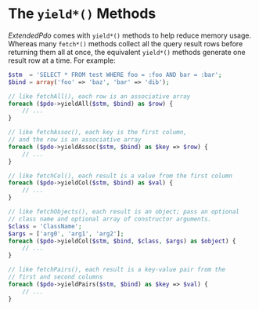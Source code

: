 # The `yield*()` Methods

_ExtendedPdo_ comes with `yield*()` methods to help reduce memory usage. Whereas
many `fetch*()` methods collect all the query result rows before returning them
all at once, the equivalent `yield*()` methods generate one result row at a
time. For example:

```php
$stm  = 'SELECT * FROM test WHERE foo = :foo AND bar = :bar';
$bind = array('foo' => 'baz', 'bar' => 'dib');

// like fetchAll(), each row is an associative array
foreach ($pdo->yieldAll($stm, $bind) as $row) {
    // ...
}

// like fetchAssoc(), each key is the first column,
// and the row is an associative array
foreach ($pdo->yieldAssoc($stm, $bind) as $key => $row) {
    // ...
}

// like fetchCol(), each result is a value from the first column
foreach ($pdo->yieldCol($stm, $bind) as $val) {
    // ...
}

// like fetchObjects(), each result is an object; pass an optional
// class name and optional array of constructor arguments.
$class = 'ClassName';
$args = ['arg0', 'arg1', 'arg2'];
foreach ($pdo->yieldCol($stm, $bind, $class, $args) as $object) {
    // ...
}

// like fetchPairs(), each result is a key-value pair from the
// first and second columns
foreach ($pdo->yieldPairs($stm, $bind) as $key => $val) {
    // ...
}
```
